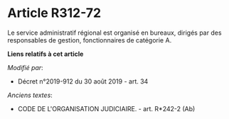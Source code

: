 # Article R312-72

Le service administratif régional est organisé en bureaux, dirigés par des responsables de gestion,     fonctionnaires de
catégorie A.

**Liens relatifs à cet article**

_Modifié par_:

  - Décret n°2019-912 du 30 août 2019 - art. 34

_Anciens textes_:

  - CODE DE L'ORGANISATION JUDICIAIRE. - art. R*242-2 (Ab)
